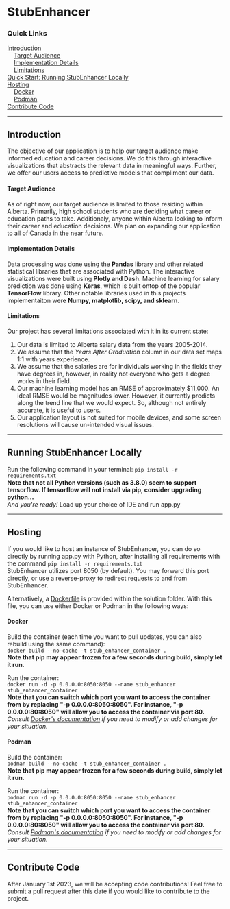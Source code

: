 # StubEnhancer
### Quick Links
[Introduction](#Introduction)  
&nbsp;&nbsp;&nbsp;&nbsp;[Target Audience](#Target-Audience)  
&nbsp;&nbsp;&nbsp;&nbsp;[Implementation Details](#Implementation-Details)  
&nbsp;&nbsp;&nbsp;&nbsp;[Limitations](#Limitations)  
[Quick Start: Running StubEnhancer Locally](#Running-StubEnhancer-Locally)  
[Hosting](#Hosting)  
&nbsp;&nbsp;&nbsp;&nbsp;[Docker](#Docker)  
&nbsp;&nbsp;&nbsp;&nbsp;[Podman](#Podman)  
[Contribute Code](#Contribute-Code)

------
## Introduction

The objective of our application is to help our target audience make informed education and career decisions. We do this through interactive visualizations that abstracts the relevant data in meaningful ways. Further, we offer our users access to predictive models that compliment our data.

#### Target Audience
As of right now, our target audience is limited to those residing within Alberta. Primarily, high school students who are deciding what career or education paths to take. Additionaly, anyone within Alberta looking to inform their career and education decisions. We plan on expanding our application to all of Canada in the near future.

#### Implementation Details
Data processing was done using the **Pandas** library and other related statistical libraries that are associated with Python. The interactive visualizations were
built using **Plotly and Dash**. Machine learning for salary prediction was done using **Keras**, which is built ontop of the popular **TensorFlow** library. Other notable libraries used in this projects implementaiton were **Numpy, matplotlib, scipy, and sklearn**.

#### Limitations
Our project has several limitations associated with it in its current state:
1. Our data is limited to Alberta salary data from the years 2005-2014.
2. We assume that the *Years After Graduation* column in our data set maps 1:1 with years experience.
3. We assume that the salaries are for individuals working in the fields they have degrees in, however, in reality not everyone who gets a degree works in their field.
4. Our machine learning model has an RMSE of approximately $11,000. An ideal RMSE would be magnitudes lower. However, it currently predicts along the trend line that we would expect. So, although not entirely accurate, it is useful to users.
5. Our application layout is not suited for mobile devices, and some screen resolutions will cause un-intended visual issues.

------
## Running StubEnhancer Locally

Run the following command in your terminal: ```pip install -r requirements.txt```  
**Note that not all Python versions (such as 3.8.0) seem to support tensorflow. If tensorflow will not install via pip, consider upgrading python...**  
*And you're ready!* Load up your choice of IDE and run app.py

------
## Hosting

If you would like to host an instance of StubEnhancer, you can do so directly by running app.py with Python, after installing all requirements with the command ```pip install -r requirements.txt```  
StubEnhancer utilizes port 8050 (by default). You may forward this port directly, or use a reverse-proxy to redirect requests to and from StubEnhancer.  

Alternatively, a [Dockerfile](/Dockerfile) is provided within the solution folder. With this file, you can use either Docker or Podman in the following ways:

#### Docker
Build the container (each time you want to pull updates, you can also rebuild using the same command):  
```docker build --no-cache -t stub_enhancer_container .```  
**Note that pip may appear frozen for a few seconds during build, simply let it run.**  

Run the container:  
```docker run -d -p 0.0.0.0:8050:8050 --name stub_enhancer stub_enhancer_container```  
**Note that you can switch which port you want to access the container from by replacing "-p 0.0.0.0:8050:8050". For instance, "-p 0.0.0.0:80:8050" will allow you to access the container via port 80.**  
*Consult [Docker's documentation](https://docs.docker.com/engine/reference/run/) if you need to modify or add changes for your situation.*

#### Podman
Build the container:  
```podman build --no-cache -t stub_enhancer_container .```  
**Note that pip may appear frozen for a few seconds during build, simply let it run.**  

Run the container:  
```podman run -d -p 0.0.0.0:8050:8050 --name stub_enhancer stub_enhancer_container```  
**Note that you can switch which port you want to access the container from by replacing "-p 0.0.0.0:8050:8050". For instance, "-p 0.0.0.0:80:8050" will allow you to access the container via port 80.**  
*Consult [Podman's documentation](https://docs.podman.io/en/latest/markdown/podman-run.1.html) if you need to modify or add changes for your situation.*

------
## Contribute Code
After January 1st 2023, we will be accepting code contributions! Feel free to submit a pull request after this date if you would like to contribute to the project.

